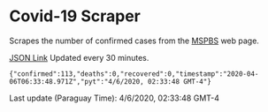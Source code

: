 # Covid-19 Scraper

Scrapes the number of confirmed cases from the [MSPBS](https://www.mspbs.gov.py/covid-19.php) web page.

[JSON Link](https://jmayalag.github.io/covid19-scrape/cases.json)
Updated every 30 minutes.
```
{"confirmed":113,"deaths":0,"recovered":0,"timestamp":"2020-04-06T06:33:48.971Z","pyt":"4/6/2020, 02:33:48 GMT-4"}
```
Last update (Paraguay Time): 4/6/2020, 02:33:48 GMT-4